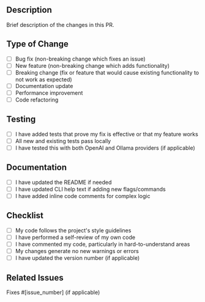 ## Description

Brief description of the changes in this PR.

## Type of Change

- [ ] Bug fix (non-breaking change which fixes an issue)
- [ ] New feature (non-breaking change which adds functionality)
- [ ] Breaking change (fix or feature that would cause existing functionality to not work as expected)
- [ ] Documentation update
- [ ] Performance improvement
- [ ] Code refactoring

## Testing

- [ ] I have added tests that prove my fix is effective or that my feature works
- [ ] All new and existing tests pass locally
- [ ] I have tested this with both OpenAI and Ollama providers (if applicable)

## Documentation

- [ ] I have updated the README if needed
- [ ] I have updated CLI help text if adding new flags/commands
- [ ] I have added inline code comments for complex logic

## Checklist

- [ ] My code follows the project's style guidelines
- [ ] I have performed a self-review of my own code
- [ ] I have commented my code, particularly in hard-to-understand areas
- [ ] My changes generate no new warnings or errors
- [ ] I have updated the version number (if applicable)

## Related Issues

Fixes #[issue_number] (if applicable)

